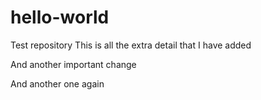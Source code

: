 # hello-world
Test repository
This is all the extra detail that I have added

And another important change


And another one again